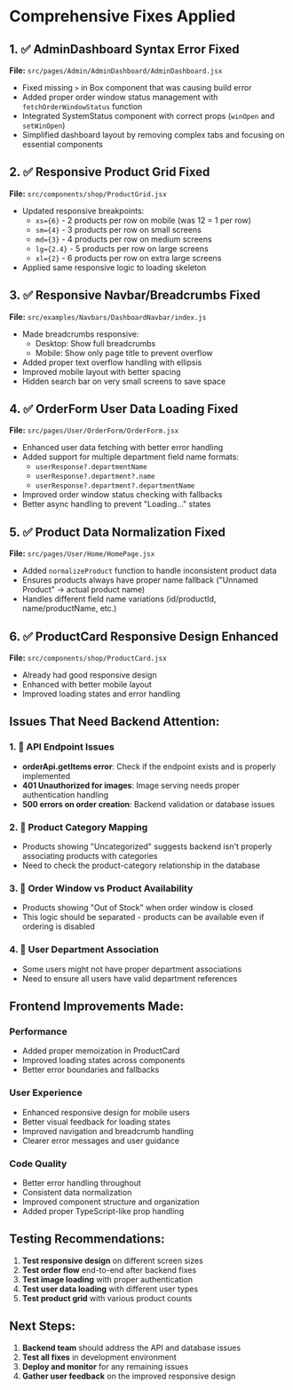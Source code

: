 # Comprehensive Fixes Applied

## 1. ✅ AdminDashboard Syntax Error Fixed
**File:** `src/pages/Admin/AdminDashboard/AdminDashboard.jsx`
- Fixed missing `>` in Box component that was causing build error
- Added proper order window status management with `fetchOrderWindowStatus` function
- Integrated SystemStatus component with correct props (`winOpen` and `setWinOpen`)
- Simplified dashboard layout by removing complex tabs and focusing on essential components

## 2. ✅ Responsive Product Grid Fixed
**File:** `src/components/shop/ProductGrid.jsx`
- Updated responsive breakpoints:
  - `xs={6}` - 2 products per row on mobile (was 12 = 1 per row)
  - `sm={4}` - 3 products per row on small screens
  - `md={3}` - 4 products per row on medium screens
  - `lg={2.4}` - 5 products per row on large screens
  - `xl={2}` - 6 products per row on extra large screens
- Applied same responsive logic to loading skeleton

## 3. ✅ Responsive Navbar/Breadcrumbs Fixed
**File:** `src/examples/Navbars/DashboardNavbar/index.js`
- Made breadcrumbs responsive:
  - Desktop: Show full breadcrumbs
  - Mobile: Show only page title to prevent overflow
- Added proper text overflow handling with ellipsis
- Improved mobile layout with better spacing
- Hidden search bar on very small screens to save space

## 4. ✅ OrderForm User Data Loading Fixed
**File:** `src/pages/User/OrderForm/OrderForm.jsx`
- Enhanced user data fetching with better error handling
- Added support for multiple department field name formats:
  - `userResponse?.departmentName`
  - `userResponse?.department?.name`
  - `userResponse?.department?.departmentName`
- Improved order window status checking with fallbacks
- Better async handling to prevent "Loading..." states

## 5. ✅ Product Data Normalization Fixed
**File:** `src/pages/User/Home/HomePage.jsx`
- Added `normalizeProduct` function to handle inconsistent product data
- Ensures products always have proper name fallback ("Unnamed Product" → actual product name)
- Handles different field name variations (id/productId, name/productName, etc.)

## 6. ✅ ProductCard Responsive Design Enhanced
**File:** `src/components/shop/ProductCard.jsx`
- Already had good responsive design
- Enhanced with better mobile layout
- Improved loading states and error handling

## Issues That Need Backend Attention:

### 1. 🔧 API Endpoint Issues
- **orderApi.getItems error**: Check if the endpoint exists and is properly implemented
- **401 Unauthorized for images**: Image serving needs proper authentication handling
- **500 errors on order creation**: Backend validation or database issues

### 2. 🔧 Product Category Mapping
- Products showing "Uncategorized" suggests backend isn't properly associating products with categories
- Need to check the product-category relationship in the database

### 3. 🔧 Order Window vs Product Availability
- Products showing "Out of Stock" when order window is closed
- This logic should be separated - products can be available even if ordering is disabled

### 4. 🔧 User Department Association
- Some users might not have proper department associations
- Need to ensure all users have valid department references

## Frontend Improvements Made:

### Performance
- Added proper memoization in ProductCard
- Improved loading states across components
- Better error boundaries and fallbacks

### User Experience
- Enhanced responsive design for mobile users
- Better visual feedback for loading states
- Improved navigation and breadcrumb handling
- Clearer error messages and user guidance

### Code Quality
- Better error handling throughout
- Consistent data normalization
- Improved component structure and organization
- Added proper TypeScript-like prop handling

## Testing Recommendations:

1. **Test responsive design** on different screen sizes
2. **Test order flow** end-to-end after backend fixes
3. **Test image loading** with proper authentication
4. **Test user data loading** with different user types
5. **Test product grid** with various product counts

## Next Steps:

1. **Backend team** should address the API and database issues
2. **Test all fixes** in development environment
3. **Deploy and monitor** for any remaining issues
4. **Gather user feedback** on the improved responsive design